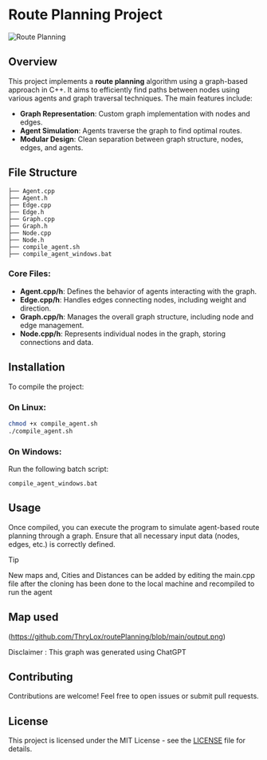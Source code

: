 # Route Planning Project

![Route Planning](https://img.shields.io/badge/Route%20Planning-C%2B%2B-blue)

## Overview

This project implements a **route planning** algorithm using a graph-based approach in C++. It aims to efficiently find paths between nodes using various agents and graph traversal techniques. The main features include:

- **Graph Representation**: Custom graph implementation with nodes and edges.
- **Agent Simulation**: Agents traverse the graph to find optimal routes.
- **Modular Design**: Clean separation between graph structure, nodes, edges, and agents.

## File Structure

```
├── Agent.cpp
├── Agent.h
├── Edge.cpp
├── Edge.h
├── Graph.cpp
├── Graph.h
├── Node.cpp
├── Node.h
├── compile_agent.sh
├── compile_agent_windows.bat
```

### Core Files:
- **Agent.cpp/h**: Defines the behavior of agents interacting with the graph.
- **Edge.cpp/h**: Handles edges connecting nodes, including weight and direction.
- **Graph.cpp/h**: Manages the overall graph structure, including node and edge management.
- **Node.cpp/h**: Represents individual nodes in the graph, storing connections and data.

## Installation

To compile the project:

### On Linux:
```bash
chmod +x compile_agent.sh
./compile_agent.sh
```

### On Windows:
Run the following batch script:
```
compile_agent_windows.bat
```

## Usage

Once compiled, you can execute the program to simulate agent-based route planning through a graph. Ensure that all necessary input data (nodes, edges, etc.) is correctly defined.

> [!TIP]  
> New maps and, Cities and Distances can be added by editing the main.cpp file after the cloning has been done to the local machine and recompiled to run the agent

## Map used
(https://github.com/ThryLox/routePlanning/blob/main/output.png)

Disclaimer : This graph was generated using ChatGPT

## Contributing

Contributions are welcome! Feel free to open issues or submit pull requests.

## License

This project is licensed under the MIT License - see the [LICENSE](LICENSE) file for details.

